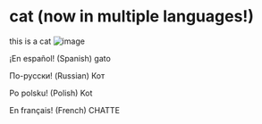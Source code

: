 # cat (now in multiple languages!)

this is a cat 
![image](https://user-images.githubusercontent.com/83192247/126928121-cd86fba2-d1ee-480d-a8d3-07f0920ca70b.png)

¡En español! (Spanish)
gato

По-русски! (Russian)
Кот

Po polsku! (Polish)
Kot

En français! (French)
CHATTE